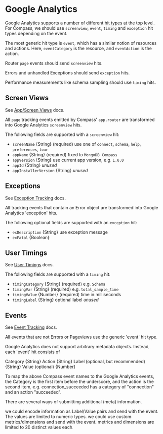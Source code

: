 # Google Analytics

Google Analytics supports a number of different [hit types][ga-hittypes] at
the top level. For Compass, we should use `screenview`, `event`, `timing` and
`exception` hit types depending on the event.

The most generic hit type is `event`, which has a similar notion of resources
and actions. Here, `eventCategory` is the resource, and `eventAction` is the
action.

Router `page` events should send `screenview` hits.

Errors and unhandled Exceptions should send `exception` hits.

Performance measurements like schema sampling should use `timing` hits.


## Screen Views

See [App/Screen Views][ga-screenviews] docs.

All `page` tracking events emitted by Compass' `app.router` are transformed
into Google Analytics `screenview` hits.

The following fields are supported with a `screenview` hit:

- `screenName` {String}  (required) use one of `connect`, `schema`, `help`, `preferences`, `tour`
- `appName` {String}  (required) fixed to `MongoDB Compass`
- `appVersion` {String} use current app version, e.g. `1.0.0`
- `appId` {String} _unused_
- `appInstallerVersion` {String} _unused_

## Exceptions

See [Exception Tracking][ga-exceptions] docs.

All tracking events that contain an Error object are transformed into Google
Analytics 'exception' hits.

The following optional fields are supported with an `exception` hit:
- `exDescription`	{String}  use exception message
- `exFatal` {Boolean}


## User Timings

See [User Timings][ga-timings] docs.

The following fields are supported with a `timing` hit:

- `timingCategory` {String} (required) e.g. `Schema`
- `timingVar` {String} (required) e.g. `total_sample_time`
- `timingValue` {Number} (required) time in milliseconds
- `timingLabel` {String}  optional label _unused_


## Events

See [Event Tracking][ga-events] docs.

All events that are not Errors or Pageviews use the generic 'event' hit type.

Google Analytics does not support arbitrary metadata objects. Instead, each 'event' hit consists of

Category {String}
Action {String}
Label (optional, but recommended) {String}
Value (optional) {Number}

To map the above Compass event names to the Google Analytics events, the Category is the first item before the underscore, and the action is the second item, e.g. connection_succeeded has a category of "connection" and an action "succeeded".

There are several ways of submitting additional (meta) information.

we could encode information as Label/Value pairs and send with the event. The values are limited to numeric types.
we could use custom metrics/dimensions and send with the event. metrics and dimensions are limited to 20 distinct values each.



[ga-hittypes]: https://developers.google.com/analytics/devguides/collection/analyticsjs/sending-hits
[ga-screenviews]: https://developers.google.com/analytics/devguides/collection/analyticsjs/screens
[ga-exceptions]: https://developers.google.com/analytics/devguides/collection/analyticsjs/exceptions
[ga-events]: https://developers.google.com/analytics/devguides/collection/analyticsjs/events
[ga-timings]: https://developers.google.com/analytics/devguides/collection/analyticsjs/user-timings
